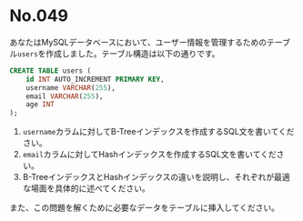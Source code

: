 # No.049

あなたはMySQLデータベースにおいて、ユーザー情報を管理するためのテーブル`users`を作成しました。テーブル構造は以下の通りです。

```sql
CREATE TABLE users (
    id INT AUTO_INCREMENT PRIMARY KEY,
    username VARCHAR(255),
    email VARCHAR(255),
    age INT
);
```

1. `username`カラムに対してB-Treeインデックスを作成するSQL文を書いてください。
2. `email`カラムに対してHashインデックスを作成するSQL文を書いてください。
3. B-TreeインデックスとHashインデックスの違いを説明し、それぞれが最適な場面を具体的に述べてください。

また、この問題を解くために必要なデータをテーブルに挿入してください。
